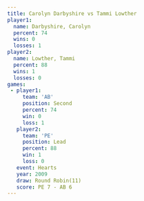 ```yaml
---
title: Carolyn Darbyshire vs Tammi Lowther
player1:                   
  name: Darbyshire, Carolyn
  percent: 74              
  wins: 0                  
  losses: 1                
player2:                   
  name: Lowther, Tammi     
  percent: 88              
  wins: 1                  
  losses: 0                
games:
 - player1:          
     team: 'AB'      
     position: Second
     percent: 74     
     win: 0          
     loss: 1         
   player2:        
     team: 'PE'    
     position: Lead
     percent: 88   
     win: 1        
     loss: 0       
   event: Hearts        
   year: 2009           
   draw: Round Robin(11)
   score: PE 7 - AB 6   
---
```

